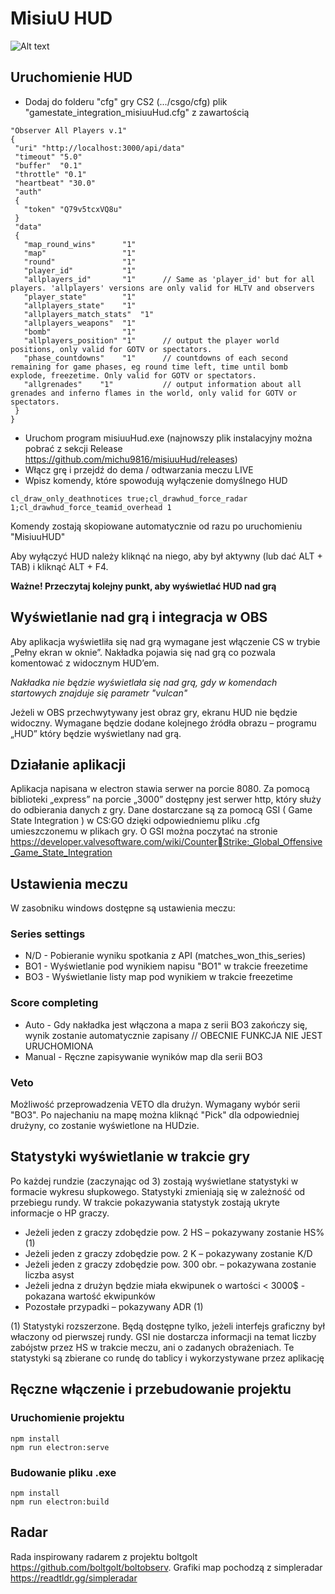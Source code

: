 # MisiuU HUD

![Alt text](/src/assets/git/screen1.png?raw=true 'Podgląd')

## Uruchomienie HUD

- Dodaj do folderu "cfg" gry CS2 (.../csgo/cfg) plik "gamestate_integration_misiuuHud.cfg" z zawartością

```
"Observer All Players v.1"
{
 "uri" "http://localhost:3000/api/data"
 "timeout" "5.0"
 "buffer"  "0.1"
 "throttle" "0.1"
 "heartbeat" "30.0"
 "auth"
 {
   "token" "Q79v5tcxVQ8u"
 }
 "data"
 {
   "map_round_wins"      "1"
   "map"                 "1"
   "round"               "1"
   "player_id"           "1"
   "allplayers_id"       "1"      // Same as 'player_id' but for all players. 'allplayers' versions are only valid for HLTV and observers
   "player_state"        "1"
   "allplayers_state"    "1"
   "allplayers_match_stats"  "1"
   "allplayers_weapons"  "1"
   "bomb"                "1"
   "allplayers_position" "1"      // output the player world positions, only valid for GOTV or spectators.
   "phase_countdowns"    "1"      // countdowns of each second remaining for game phases, eg round time left, time until bomb explode, freezetime. Only valid for GOTV or spectators.
   "allgrenades"    "1"           // output information about all grenades and inferno flames in the world, only valid for GOTV or spectators.
 }
}
```

- Uruchom program misiuuHud.exe (najnowszy plik instalacyjny można pobrać z sekcji Release https://github.com/michu9816/misiuuHud/releases)
- Włącz grę i przejdź do dema / odtwarzania meczu LIVE
- Wpisz komendy, które spowodują wyłączenie domyślnego HUD

```
cl_draw_only_deathnotices true;cl_drawhud_force_radar 1;cl_drawhud_force_teamid_overhead 1
```

Komendy zostają skopiowane automatycznie od razu po uruchomieniu "MisiuuHUD"

Aby wyłączyć HUD należy kliknąć na niego, aby był aktywny (lub dać ALT + TAB) i kliknąć ALT + F4.

**Ważne! Przeczytaj kolejny punkt, aby wyświetlać HUD nad grą**

## Wyświetlanie nad grą i integracja w OBS

Aby aplikacja wyświetliła się nad grą wymagane jest włączenie CS w trybie „Pełny ekran w oknie”.
Nakładka pojawia się nad grą co pozwala komentować z widocznym HUD’em.

_Nakładka nie będzie wyświetlała się nad grą, gdy w komendach startowych znajduje się parametr "vulcan"_

Jeżeli w OBS przechwytywany jest obraz gry, ekranu HUD nie będzie widoczny. Wymagane będzie
dodane kolejnego źródła obrazu – programu „HUD” który będzie wyświetlany nad grą.

## Działanie aplikacji

Aplikacja napisana w electron stawia serwer na porcie 8080.
Za pomocą biblioteki „express” na porcie „3000” dostępny jest serwer http, który służy do odbierania
danych z gry. Dane dostarczane są za pomocą GSI ( Game State Integration ) w CS:GO dzięki
odpowiedniemu pliku .cfg umieszczonemu w plikach gry.
O GSI można poczytać na stronie https://developer.valvesoftware.com/wiki/CounterStrike:_Global_Offensive_Game_State_Integration

## Ustawienia meczu

W zasobniku windows dostępne są ustawienia meczu:

### Series settings

- N/D - Pobieranie wyniku spotkania z API (matches_won_this_series)
- BO1 - Wyświetlanie pod wynikiem napisu "BO1" w trakcie freezetime
- BO3 - Wyświetlanie listy map pod wynikiem w trakcie freezetime

### Score completing

- Auto - Gdy nakładka jest włączona a mapa z serii BO3 zakończy się, wynik zostanie automatycznie zapisany // OBECNIE FUNKCJA NIE JEST URUCHOMIONA
- Manual - Ręczne zapisywanie wyników map dla serii BO3

### Veto

Możliwość przeprowadzenia VETO dla drużyn. Wymagany wybór serii "BO3". Po najechaniu na mapę można kliknąć "Pick" dla odpowiedniej drużyny, co zostanie wyświetlone na HUDzie.

## Statystyki wyświetlanie w trakcie gry

Po każdej rundzie (zaczynając od 3) zostają wyświetlane statystyki w formacie wykresu słupkowego.
Statystyki zmieniają się w zależność od przebiegu rundy. W trakcie pokazywania statystyk zostają
ukryte informacje o HP graczy.

- Jeżeli jeden z graczy zdobędzie pow. 2 HS – pokazywany zostanie HS% (1)
- Jeżeli jeden z graczy zdobędzie pow. 2 K – pokazywany zostanie K/D
- Jeżeli jeden z graczy zdobędzie pow. 300 obr. – pokazywana zostanie liczba asyst
- Jeżeli jedna z drużyn będzie miała ekwipunek o wartości < 3000$ - pokazana wartość ekwipunków
- Pozostałe przypadki – pokazywany ADR (1)

(1) Statystyki rozszerzone. Będą dostępne tylko, jeżeli interfejs graficzny był właczony od pierwszej
rundy. GSI nie dostarcza informacji na temat liczby zabójstw przez HS w trakcie meczu, ani o
zadanych obrażeniach. Te statystyki są zbierane co rundę do tablicy i wykorzystywane przez aplikację

## Ręczne włączenie i przebudowanie projektu

### Uruchomienie projektu

```
npm install
npm run electron:serve
```

### Budowanie pliku .exe

```
npm install
npm run electron:build
```

## Radar

Rada inspirowany radarem z projektu boltgolt https://github.com/boltgolt/boltobserv. Grafiki map pochodzą z simpleradar https://readtldr.gg/simpleradar
